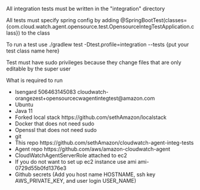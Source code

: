 All integration tests must be written in the "integration" directory

All tests must specify spring config by adding @SpringBootTest(classes={com.cloud.watch.agent.opensource.test.OpensourceIntegTestApplication.class}) to the class

To run a test use ./gradlew test -Dtest.profile=integration --tests {put your test class name here}

Test must have sudo privileges because they change files that are only editable by the super user

What is required to run

<ul>
    <li>
        Isengard 506463145083 cloudwatch-orangezest+opensourcecwagentintegtest@amazon.com
    </li>
    <li>
        Ubuntu
    </li>
    <li>
        Java 11
    </li>
    <li>
        Forked local stack https://github.com/sethAmazon/localstack
    </li>
    <li>
        Docker that does not need sudo
    </li>
    <li>
        Openssl that does not need sudo
    </li>
    <li>
        git
    </li>
    <li>
        This repo https://github.com/sethAmazon/cloudwatch-agent-integ-tests
    </li>
    <li>
        Agent repo https://github.com/aws/amazon-cloudwatch-agent
    </li>
    <li>
        CloudWatchAgentServerRole attached to ec2
    </li>
    <li>
        If you do not want to set up ec2 instance use ami ami-0729d55b0fd1376e3
    </li>
    <li>
        Github secrets (Add you host name HOSTNAME, ssh key AWS_PRIVATE_KEY, and user login USER_NAME)
    </li>
</ul>